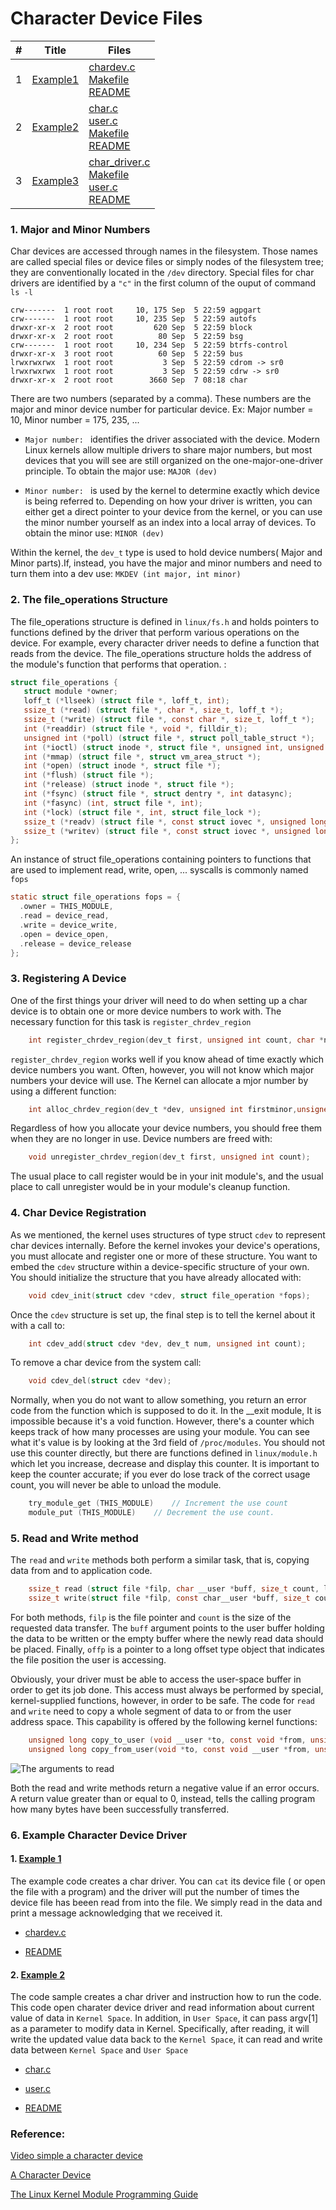 # Character Device Files

| # | Title | Files |
| --- | --- | --- |
| 1 | [Example1](https://github.com/danghai/Kernel/tree/master/character_device_driver/example1) | [chardev.c](https://github.com/danghai/Kernel/blob/master/character_device_driver/example1/chardev.c)<br>[Makefile](https://github.com/danghai/Kernel/blob/master/character_device_driver/example1/Makefile)<br>[README](https://github.com/danghai/Kernel/blob/master/character_device_driver/example1/README.md)|
| 2 | [Example2](https://github.com/danghai/Kernel/tree/master/character_device_driver/example2)| [char.c](https://github.com/danghai/Kernel/blob/master/character_device_driver/example2/char.c)<br>[user.c](https://github.com/danghai/Kernel/blob/master/character_device_driver/example2/user.c)<br>[Makefile](https://github.com/danghai/Kernel/blob/master/character_device_driver/example2/Makefile)<br>[README](https://github.com/danghai/Kernel/blob/master/character_device_driver/example2/README.md)|
| 3 | [Example3](https://github.com/danghai/Kernel/tree/master/character_device_driver/example3) | [char_driver.c](https://github.com/danghai/Kernel/blob/master/character_device_driver/example3/char_driver.c)<br>[Makefile](https://github.com/danghai/Kernel/blob/master/character_device_driver/example3/Makefile)<br>[user.c](https://github.com/danghai/Kernel/blob/master/character_device_driver/example3/user.c)<br>[README](https://github.com/danghai/Kernel/blob/master/character_device_driver/example3/README.md)|

### 1. Major and Minor Numbers

Char devices are accessed through names in the filesystem. Those names are called special files or device files or simply nodes of the filesystem tree; they are conventionally located in the `/dev` directory. Special files for char drivers are identified by a `"c"` in the first column of the ouput of command `ls -l`

```
crw-------  1 root root     10, 175 Sep  5 22:59 agpgart
crw-------  1 root root     10, 235 Sep  5 22:59 autofs
drwxr-xr-x  2 root root         620 Sep  5 22:59 block
drwxr-xr-x  2 root root          80 Sep  5 22:59 bsg
crw-------  1 root root     10, 234 Sep  5 22:59 btrfs-control
drwxr-xr-x  3 root root          60 Sep  5 22:59 bus
lrwxrwxrwx  1 root root           3 Sep  5 22:59 cdrom -> sr0
lrwxrwxrwx  1 root root           3 Sep  5 22:59 cdrw -> sr0
drwxr-xr-x  2 root root        3660 Sep  7 08:18 char
```

There are two numbers (separated by a comma). These numbers are the major and minor device number for particular device. Ex: Major number = 10, Minor number =  175, 235, ...

* `Major number: ` identifies the driver associated with the device. Modern Linux kernels allow multiple drivers to share major numbers, but most devices that you will see are still organized on the one-major-one-driver principle. To obtain the major use: `MAJOR (dev)`

* `Minor number: ` is used by the kernel to determine exactly which device is being referred to. Depending on how your driver is written, you can either get a direct pointer to your device from the kernel, or you can use the minor number yourself as an index into a local array of devices. To obtain the minor use: `MINOR (dev)`

Within the kernel, the `dev_t` type is used to hold device numbers( Major and Minor parts).If, instead, you have the major and minor numbers and need to turn them into a dev use:
`MKDEV (int major, int minor)`

### 2. The file_operations Structure

The file_operations structure is defined in `linux/fs.h` and holds pointers to functions defined by the driver that perform various operations on the device. For example, every character driver needs to define a function that reads from the device. The file_operations structure holds the address of the module's function that performs that operation. :

```c
struct file_operations {
   struct module *owner;
   loff_t (*llseek) (struct file *, loff_t, int);
   ssize_t (*read) (struct file *, char *, size_t, loff_t *);
   ssize_t (*write) (struct file *, const char *, size_t, loff_t *);
   int (*readdir) (struct file *, void *, filldir_t);
   unsigned int (*poll) (struct file *, struct poll_table_struct *);
   int (*ioctl) (struct inode *, struct file *, unsigned int, unsigned long);
   int (*mmap) (struct file *, struct vm_area_struct *);
   int (*open) (struct inode *, struct file *);
   int (*flush) (struct file *);
   int (*release) (struct inode *, struct file *);
   int (*fsync) (struct file *, struct dentry *, int datasync);
   int (*fasync) (int, struct file *, int);
   int (*lock) (struct file *, int, struct file_lock *);
   ssize_t (*readv) (struct file *, const struct iovec *, unsigned long,loff_t *);
   ssize_t (*writev) (struct file *, const struct iovec *, unsigned long,loff_t *);
};
```

An instance of struct file_operations containing pointers to functions that are used to implement read, write, open, ... syscalls is commonly named `fops`

```c
static struct file_operations fops = {
  .owner = THIS_MODULE,
  .read = device_read,
  .write = device_write,
  .open = device_open,
  .release = device_release
};
```

### 3. Registering A Device

One of the first things your driver will need to do when setting up a char device is to obtain one or more device numbers to work with. The necessary function for this task is `register_chrdev_region` 

```c
	int register_chrdev_region(dev_t first, unsigned int count, char *name);
```

`register_chrdev_region` works well if you know ahead of time exactly which device numbers you want. Often, however, you will not know which major numbers your device will use. The Kernel can allocate a mjor number by using a different function: 

```c
	int alloc_chrdev_region(dev_t *dev, unsigned int firstminor,unsigned int count, char *name);
```

Regardless of how you allocate your device numbers, you should free them when they are no longer in use. Device numbers are freed with: 

```c
	void unregister_chrdev_region(dev_t first, unsigned int count); 
```

The usual place to call register would be in your init module's, and the usual place to call unregister would be in your module's cleanup function.

### 4. Char Device Registration

As we mentioned, the kernel uses structures of type struct `cdev` to represent char devices internally. Before the kernel invokes your device's operations, you must allocate and register one or more of these structure. You want to embed the `cdev` structure within a device-specific structure of your own. You should initialize the structure that you have already allocated with:

```c
	void cdev_init(struct cdev *cdev, struct file_operation *fops);
```

Once the `cdev` structure is set up, the final step is to tell the kernel about it with a call to:

```c
	int cdev_add(struct cdev *dev, dev_t num, unsigned int count);
```

To remove a char device from the system call:

```c
	void cdev_del(struct cdev *dev);
```

Normally, when you do not want to allow something, you return an error code from the function which is supposed to do it. In the
 __exit module, It is impossible because it's a void function. However, there's a counter which keeps track of how many processes are using your module.
You can see what it's value is by looking at the 3rd field of `/proc/modules`. You should not use this counter directly,
but there are functions defined in `linux/module.h` which let you increase, decrease and display this counter. It is 
important to keep the counter accurate; if you ever do lose track of the correct usage count, you will never be able to
unload the module. 

```c
	try_module_get (THIS_MODULE)  	// Increment the use count
	module_put (THIS_MODULE)	// Decrement the use count.
``` 

### 5. Read and Write method

The `read` and `write` methods both perform a similar task, that is, copying data from and to application code.

```c
	ssize_t read (struct file *filp, char __user *buff, size_t count, loff_t *offp);
	ssize_t write(struct file *filp, const char__user *buff, size_t count, loff_t *offp);
```

For both methods, `filp` is the file pointer and `count` is the size of the requested data transfer. 
The `buff` argument points to the user buffer holding the data to be written or the empty buffer where the newly read
data should be placed. Finally, `offp` is a pointer to a long offset type object that indicates the file position the user
is accessing.

Obviously, your driver must be able to access the user-space buffer in order to get its job done. This access must always
be performed by special, kernel-supplied functions, however, in order to be safe. The code for `read` and `write` need to copy a whole segment of
data to or from the user address space. This capability is offered by the following kernel functions: 

```c
	unsigned long copy_to_user (void __user *to, const void *from, unsigned long count);
	unsigned long copy_from_user(void *to, const void __user *from, unsigned long count);
```

![The arguments to read](http://www.makelinux.net/ldd3/images/0596005903/figs/ldr3_0302.gif)

Both the read and write methods return a negative value if an error occurs. A return value greater than or 
equal to 0, instead, tells the calling program how many bytes have been successfully transferred. 

### 6. Example Character Device Driver
#### 1. [Example 1](https://github.com/danghai/Kernel/tree/master/character_device_driver/example1) 

The example code creates a char driver. You can `cat` its device file ( or open the file with a program) and the driver will put the number of times the device file has beeen read from into the file. We simply read in the data and print a message acknowledging that we received it. 

* [chardev.c](https://github.com/danghai/Kernel/blob/master/character_device_driver/example1/chardev.c)

* [README](https://github.com/danghai/Kernel/blob/master/character_device_driver/example1/README.md)


#### 2. [Example 2](https://github.com/danghai/Kernel/tree/master/character_device_driver/example2)

The code sample creates a char driver and instruction how to run the code. This code open charater device driver and read information about current value of data in `Kernel Space`. In addition, in `User Space`, it can pass argv[1] as a parameter to modify data in Kernel. Specifically, after reading, it will write the updated value data back to the `Kernel Space`, it can read and write data between `Kernel Space` and `User Space`

* [char.c](https://github.com/danghai/Kernel/blob/master/character_device_driver/example2/char.c)

* [user.c](https://github.com/danghai/Kernel/blob/master/character_device_driver/example2/user.c) 

* [README](https://github.com/danghai/Kernel/blob/master/character_device_driver/example2/README.md)

### Reference: 

[Video simple a character device](https://www.youtube.com/watch?v=E_xrzGlHbac)

[ A Character Device](http://derekmolloy.ie/writing-a-linux-kernel-module-part-2-a-character-device/)

[The Linux Kernel Module Programming Guide](http://www.tldp.org/LDP/lkmpg/2.4/html/x579.html)



